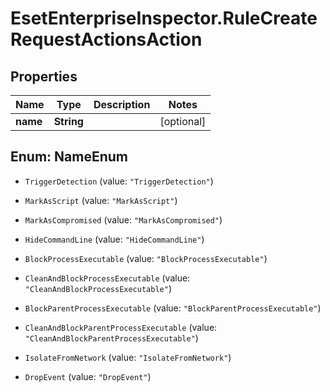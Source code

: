 # EsetEnterpriseInspector.RuleCreateRequestActionsAction

## Properties

Name | Type | Description | Notes
------------ | ------------- | ------------- | -------------
**name** | **String** |  | [optional] 



## Enum: NameEnum


* `TriggerDetection` (value: `"TriggerDetection"`)

* `MarkAsScript` (value: `"MarkAsScript"`)

* `MarkAsCompromised` (value: `"MarkAsCompromised"`)

* `HideCommandLine` (value: `"HideCommandLine"`)

* `BlockProcessExecutable` (value: `"BlockProcessExecutable"`)

* `CleanAndBlockProcessExecutable` (value: `"CleanAndBlockProcessExecutable"`)

* `BlockParentProcessExecutable` (value: `"BlockParentProcessExecutable"`)

* `CleanAndBlockParentProcessExecutable` (value: `"CleanAndBlockParentProcessExecutable"`)

* `IsolateFromNetwork` (value: `"IsolateFromNetwork"`)

* `DropEvent` (value: `"DropEvent"`)




